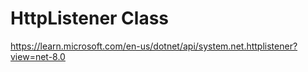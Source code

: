# HttpListener Class #

<https://learn.microsoft.com/en-us/dotnet/api/system.net.httplistener?view=net-8.0>

